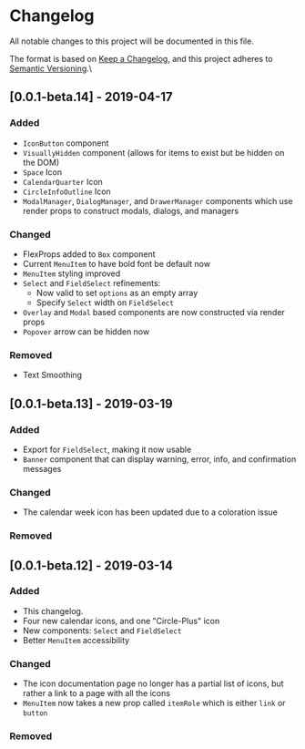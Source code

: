 # Changelog
All notable changes to this project will be documented in this file.

The format is based on [Keep a Changelog](https://keepachangelog.com/en/1.0.0/),
and this project adheres to [Semantic Versioning](https://semver.org/spec/v2.0.0.html).\

## [0.0.1-beta.14] - 2019-04-17
### Added
  - `IconButton` component
  - `VisuallyHidden` component (allows for items to exist but be hidden on the DOM)
  - `Space` Icon
  - `CalendarQuarter` Icon
  - `CircleInfoOutline` Icon
  - `ModalManager`, `DialogManager`, and `DrawerManager` components which use render props to construct modals, dialogs, and managers


### Changed
  - FlexProps added to `Box` component
  - Current `MenuItem` to have bold font be default now
  - `MenuItem` styling improved
  - `Select` and `FieldSelect` refinements:
    - Now valid to set `options` as an empty array
    - Specify `Select` width on `FieldSelect`
  - `Overlay` and `Modal` based components are now constructed via render props
  - `Popover` arrow can be hidden now

### Removed
  - Text Smoothing

## [0.0.1-beta.13] - 2019-03-19
### Added
  - Export for `FieldSelect`, making it now usable
  - `Banner` component that can display warning, error, info, and confirmation messages

### Changed
  - The calendar week icon has been updated due to a coloration issue

### Removed

## [0.0.1-beta.12] - 2019-03-14
### Added
- This changelog.
- Four new calendar icons, and one "Circle-Plus" icon
- New components: `Select` and `FieldSelect`
- Better `MenuItem` accessibility

### Changed
- The icon documentation page no longer has a partial list of icons, but rather a link to a page with all the icons
- `MenuItem` now takes a new prop called `itemRole` which is either `link` or `button`

### Removed
